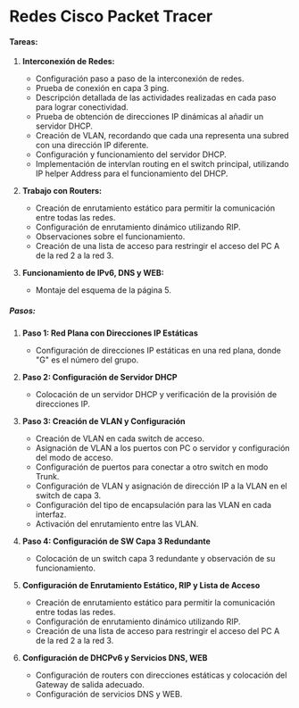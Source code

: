 # Redes Cisco Packet Tracer

#### Tareas:
1. **Interconexión de Redes:**
   - Configuración paso a paso de la interconexión de redes.
   - Prueba de conexión en capa 3 ping.
   - Descripción detallada de las actividades realizadas en cada paso para lograr conectividad.
   - Prueba de obtención de direcciones IP dinámicas al añadir un servidor DHCP.
   - Creación de VLAN, recordando que cada una representa una subred con una dirección IP diferente.
   - Configuración y funcionamiento del servidor DHCP.
   - Implementación de intervlan routing en el switch principal, utilizando IP helper Address para el funcionamiento del DHCP.

2. **Trabajo con Routers:**
   - Creación de enrutamiento estático para permitir la comunicación entre todas las redes.
   - Configuración de enrutamiento dinámico utilizando RIP.
   - Observaciones sobre el funcionamiento.
   - Creación de una lista de acceso para restringir el acceso del PC A de la red 2 a la red 3.

3. **Funcionamiento de IPv6, DNS y WEB:**
   - Montaje del esquema de la página 5.

##### Pasos:
1. **Paso 1: Red Plana con Direcciones IP Estáticas**
   - Configuración de direcciones IP estáticas en una red plana, donde "G" es el número del grupo.

2. **Paso 2: Configuración de Servidor DHCP**
   - Colocación de un servidor DHCP y verificación de la provisión de direcciones IP.

3. **Paso 3: Creación de VLAN y Configuración**
   - Creación de VLAN en cada switch de acceso.
   - Asignación de VLAN a los puertos con PC o servidor y configuración del modo de acceso.
   - Configuración de puertos para conectar a otro switch en modo Trunk.
   - Configuración de VLAN y asignación de dirección IP a la VLAN en el switch de capa 3.
   - Configuración del tipo de encapsulación para las VLAN en cada interfaz.
   - Activación del enrutamiento entre las VLAN.

4. **Paso 4: Configuración de SW Capa 3 Redundante**
   - Colocación de un switch capa 3 redundante y observación de su funcionamiento.

5. **Configuración de Enrutamiento Estático, RIP y Lista de Acceso**
   - Creación de enrutamiento estático para permitir la comunicación entre todas las redes.
   - Configuración de enrutamiento dinámico utilizando RIP.
   - Creación de una lista de acceso para restringir el acceso del PC A de la red 2 a la red 3.

6. **Configuración de DHCPv6 y Servicios DNS, WEB**
   - Configuración de routers con direcciones estáticas y colocación del Gateway de salida adecuado.
   - Configuración de servicios DNS y WEB.

